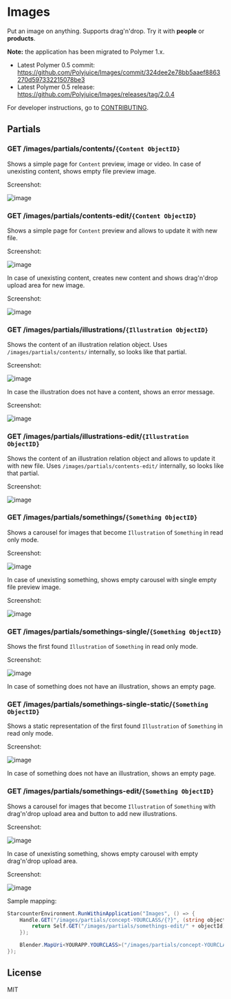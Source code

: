 # Images

Put an image on anything. Supports drag'n'drop. Try it with **people** or **products**.

 **Note:** the application has been migrated to Polymer 1.x.
- Latest Polymer 0.5 commit: https://github.com/Polyjuice/Images/commit/324dee2e78bb5aaef8863270d597332215078be3
- Latest Polymer 0.5 release: https://github.com/Polyjuice/Images/releases/tag/2.0.4

For developer instructions, go to [CONTRIBUTING](CONTRIBUTING.md).

## Partials

### GET /images/partials/contents/`{Content ObjectID}`

Shows a simple page for `Content` preview, image or video. In case of unexisting content, shows empty file preview image.

Screenshot:

![image](docs/screenshot-content.png)

### GET /images/partials/contents-edit/`{Content ObjectID}`

Shows a simple page for `Content` preview and allows to update it with new file.

Screenshot:

![image](docs/screenshot-content-edit.png)

In case of unexisting content, creates new content and shows drag'n'drop upload area for new image.

Screenshot:

![image](docs/screenshot-content-edit-empty.png)

### GET /images/partials/illustrations/`{Illustration ObjectID}`

Shows the content of an illustration relation object. Uses `/images/partials/contents/` internally, so looks like that partial.

Screenshot:

![image](docs/screenshot-illustrations.png)

In case the illustration does not have a content, shows an error message.

Screenshot:

![image](docs/screenshot-illustrations-error.png)

### GET /images/partials/illustrations-edit/`{Illustration ObjectID}`

Shows the content of an illustration relation object and allows to update it with new file. Uses `/images/partials/contents-edit/` internally, so looks like that partial.

Screenshot:

![image](docs/screenshot-illustrations-edit.png)

### GET /images/partials/somethings/`{Something ObjectID}`

Shows a carousel for images that become `Illustration` of `Something` in read only mode.

Screenshot:

![image](docs/screenshot-somethings.png)

In case of unexisting something, shows empty carousel with single empty file preview image.

Screenshot:

![image](docs/screenshot-somethings-empty.png)

### GET /images/partials/somethings-single/`{Something ObjectID}`

Shows the first found `Illustration` of `Something` in read only mode.

Screenshot:

![image](docs/screenshot-somethings-single.png)

In case of something does not have an illustration, shows an empty page.

### GET /images/partials/somethings-single-static/`{Something ObjectID}`

Shows a static representation of the first found `Illustration` of `Something` in read only mode.

Screenshot:

![image](docs/screenshot-somethings-single-static.png)

In case of something does not have an illustration, shows an empty page.

### GET /images/partials/somethings-edit/`{Something ObjectID}`

Shows a carousel for images that become `Illustration` of `Something` with drag'n'drop upload area and button to add new illustrations.

Screenshot:

![image](docs/screenshot-somethings-edit.png)

In case of unexisting something, shows empty carousel with empty drag'n'drop upload area.

Screenshot:

![image](docs/screenshot-somethings-edit-empty.png)

Sample mapping:

```cs
StarcounterEnvironment.RunWithinApplication("Images", () => {
    Handle.GET("/images/partials/concept-YOURCLASS/{?}", (string objectId) => {
        return Self.GET("/images/partials/somethings-edit/" + objectId);
    });

    Blender.MapUri<YOURAPP.YOURCLASS>("/images/partials/concept-YOURCLASS/{?}");
});
```

## License

MIT
